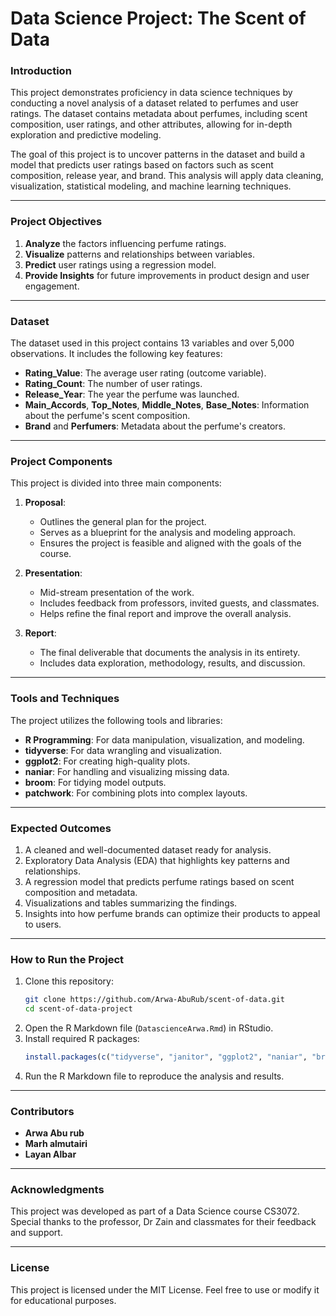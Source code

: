 # **Data Science Project: The Scent of Data**

### **Introduction**
This project demonstrates proficiency in data science techniques by conducting a novel analysis of a dataset related to perfumes and user ratings. The dataset contains metadata about perfumes, including scent composition, user ratings, and other attributes, allowing for in-depth exploration and predictive modeling.

The goal of this project is to uncover patterns in the dataset and build a model that predicts user ratings based on factors such as scent composition, release year, and brand. This analysis will apply data cleaning, visualization, statistical modeling, and machine learning techniques.

---

### **Project Objectives**
1. **Analyze** the factors influencing perfume ratings.
2. **Visualize** patterns and relationships between variables.
3. **Predict** user ratings using a regression model.
4. **Provide Insights** for future improvements in product design and user engagement.

---

### **Dataset**
The dataset used in this project contains 13 variables and over 5,000 observations. It includes the following key features:
- **Rating_Value**: The average user rating (outcome variable).
- **Rating_Count**: The number of user ratings.
- **Release_Year**: The year the perfume was launched.
- **Main_Accords**, **Top_Notes**, **Middle_Notes**, **Base_Notes**: Information about the perfume's scent composition.
- **Brand** and **Perfumers**: Metadata about the perfume's creators.

---

### **Project Components**
This project is divided into three main components:

1. **Proposal**:
   - Outlines the general plan for the project.
   - Serves as a blueprint for the analysis and modeling approach.
   - Ensures the project is feasible and aligned with the goals of the course.

2. **Presentation**:
   - Mid-stream presentation of the work.
   - Includes feedback from professors, invited guests, and classmates.
   - Helps refine the final report and improve the overall analysis.

3. **Report**:
   - The final deliverable that documents the analysis in its entirety.
   - Includes data exploration, methodology, results, and discussion.

---

### **Tools and Techniques**
The project utilizes the following tools and libraries:
- **R Programming**: For data manipulation, visualization, and modeling.
- **tidyverse**: For data wrangling and visualization.
- **ggplot2**: For creating high-quality plots.
- **naniar**: For handling and visualizing missing data.
- **broom**: For tidying model outputs.
- **patchwork**: For combining plots into complex layouts.

---

### **Expected Outcomes**
1. A cleaned and well-documented dataset ready for analysis.
2. Exploratory Data Analysis (EDA) that highlights key patterns and relationships.
3. A regression model that predicts perfume ratings based on scent composition and metadata.
4. Visualizations and tables summarizing the findings.
5. Insights into how perfume brands can optimize their products to appeal to users.

---

### **How to Run the Project**
1. Clone this repository:
   ```bash
   git clone https://github.com/Arwa-AbuRub/scent-of-data.git
   cd scent-of-data-project
   ```
2. Open the R Markdown file (`DatascienceArwa.Rmd`) in RStudio.
3. Install required R packages:
   ```r
   install.packages(c("tidyverse", "janitor", "ggplot2", "naniar", "broom", "patchwork"))
   ```
4. Run the R Markdown file to reproduce the analysis and results.

---

### **Contributors**
- **Arwa Abu rub**
- **Marh almutairi**
- **Layan Albar**

---

### **Acknowledgments**
This project was developed as part of a Data Science course CS3072. Special thanks to the professor, Dr Zain and classmates for their feedback and support.

---

### **License**
This project is licensed under the MIT License. Feel free to use or modify it for educational purposes.

